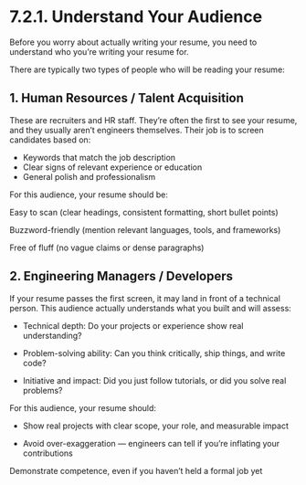 # 7.2.1. Understand Your Audience

Before you worry about actually writing your resume, you need to understand who you’re writing your resume for.

There are typically two types of people who will be reading your resume:

## 1. Human Resources / Talent Acquisition

These are recruiters and HR staff. They’re often the first to see your resume, and they usually aren’t engineers themselves. Their job is to screen candidates based on:

- Keywords that match the job description
- Clear signs of relevant experience or education
- General polish and professionalism

For this audience, your resume should be:

Easy to scan (clear headings, consistent formatting, short bullet points)

Buzzword-friendly (mention relevant languages, tools, and frameworks)

Free of fluff (no vague claims or dense paragraphs)

## 2. Engineering Managers / Developers

If your resume passes the first screen, it may land in front of a technical person. This audience actually understands what you built and will assess:

- Technical depth: Do your projects or experience show real understanding?

- Problem-solving ability: Can you think critically, ship things, and write code?

- Initiative and impact: Did you just follow tutorials, or did you solve real problems?

For this audience, your resume should:

- Show real projects with clear scope, your role, and measurable impact

- Avoid over-exaggeration — engineers can tell if you’re inflating your contributions

Demonstrate competence, even if you haven’t held a formal job yet
